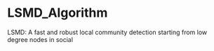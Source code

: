 # LSMD_Algorithm
LSMD: A fast and robust local community detection starting from low degree nodes in social
